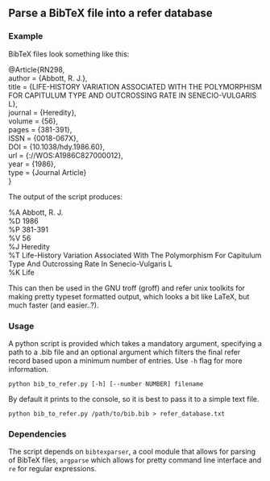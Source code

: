 ## Parse a BibTeX file into a refer database

### Example

BibTeX files look something like this:

@Article{RN298,\
   author = {Abbott, R. J.},\
   title = {LIFE-HISTORY VARIATION ASSOCIATED WITH THE POLYMORPHISM FOR CAPITULUM TYPE AND OUTCROSSING RATE IN SENECIO-VULGARIS L},\
   journal = {Heredity},\
   volume = {56},\
   pages = {381-391},\
   ISSN = {0018-067X},\
   DOI = {10.1038/hdy.1986.60},\
   url = {<Go to ISI>://WOS:A1986C827000012},\
   year = {1986},\
   type = {Journal Article}\
}
  
The output of the script produces:

%A Abbott, R. J.\
%D 1986\
%P 381-391\
%V 56\
%J Heredity\
%T Life-History Variation Associated With The Polymorphism For Capitulum Type And Outcrossing Rate In Senecio-Vulgaris L\
%K Life

This can then be used in the GNU troff (groff) and refer unix toolkits for making pretty typeset formatted output, which looks a bit like LaTeX, but much faster (and easier..?).

### Usage

A python script is provided which takes a mandatory argument, specifying a path to a .bib file and an optional argument which filters the final refer record based upon a minimum number of entries. Use `-h` flag for more information.

`python bib_to_refer.py [-h] [--number NUMBER] filename`

By default it prints to the console, so it is best to pass it to a simple text file.

`python bib_to_refer.py /path/to/bib.bib > refer_database.txt`

### Dependencies

The script depends on `bibtexparser`, a cool module that allows for parsing of BibTeX files, `argparse` which allows for pretty command line interface and `re` for regular expressions.


